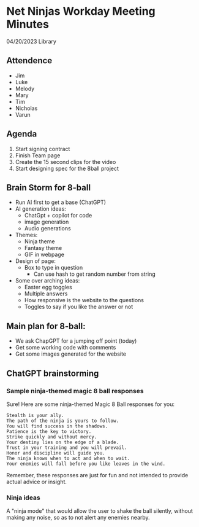# Net Ninjas Workday Meeting Minutes

04/20/2023 Library

## Attendence
- Jim
- Luke
- Melody
- Mary
- Tim
- Nicholas
- Varun

## Agenda

1. Start signing contract
2. Finish Team page
3. Create the 15 second clips for the video
4. Start designing spec for the 8ball project

## Brain Storm for 8-ball

- Run AI first to get a base (ChatGPT)
- AI generation ideas:
	- ChatGpt + copilot for code
	- image generation
	- Audio generations
- Themes:
	- Ninja theme
	- Fantasy theme
	- GIF in webpage
- Design of page:
	- Box to type in question
		- Can use hash to get random number from string
- Some over arching ideas:
	- Easter egg toggles
	- Multiple answers
	- How responsive is the website to the questions
	- Toggles to say if you like the answer or not

## Main plan for 8-ball:

- We ask ChapGPT for a jumping off point (today)
- Get some working code with comments
- Get some images generated for the website


## ChatGPT brainstorming
### Sample ninja-themed magic 8 ball responses
Sure! Here are some ninja-themed Magic 8 Ball responses for you:

    Stealth is your ally.
    The path of the ninja is yours to follow.
    You will find success in the shadows.
    Patience is the key to victory.
    Strike quickly and without mercy.
    Your destiny lies on the edge of a blade.
    Trust in your training and you will prevail.
    Honor and discipline will guide you.
    The ninja knows when to act and when to wait.
    Your enemies will fall before you like leaves in the wind.

Remember, these responses are just for fun and not intended to provide actual advice or insight.

### Ninja ideas
A "ninja mode" that would allow the user to shake the ball silently, without making any noise, so as to not alert any enemies nearby.
